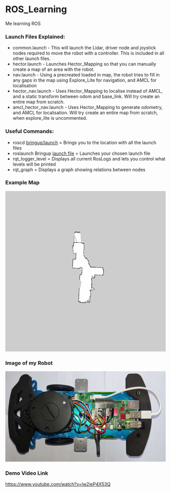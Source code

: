 # ROS_Learning
Me learning ROS

### Launch Files Explained:
* common.launch - This will launch the Lidar, driver node and joystick nodes required to move the robot with a controller. This is included in all other launch files.
* hector.launch - Launches Hector_Mapping so that you can manually create a map of an area with the robot.
* nav.launch - Using a precreated loaded in map, the robot tries to fill in any gaps in the map using Explore_Lite for navigation, and AMCL for localisation
* hector_nav.launch - Uses Hector_Mapping to localise instead of AMCL, and a static transform between odom and base_link. Will try create an entire map from scratch.
* amcl_hector_nav.launch - Uses Hector_Mapping to generate odometry, and AMCL for localisation. Will try create an entire map from scratch, when explore_lite is uncommented.

### Useful Commands:
* roscd [bringup/launch](/src/bringup/launch) = Brings you to the location with all the launch files
* roslaunch Bringup [launch file](/src/bringup/launch) = Launches your chosen launch file
* rqt_logger_level = Displays all current RosLogs and lets you control what levels will be printed
* rqt_graph = Displays a graph showing relations between nodes

### Example Map
![An image of an example map, generated by Hector_Mapping of my environment](/src/hall_map.png)

### Image of my Robot
![A photo of the robot I used](/src/Robot.png)

### Demo Video Link
https://www.youtube.com/watch?v=lw2ieP4X53Q
